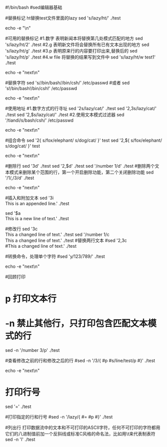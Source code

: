 #!/bin/bash
#sed编辑器基础

#替换标记  ht替换test文件里面的lazy
sed 's/lazy/ht/' ./test

echo -e "\n"

#可用的替换标记
#1.数字 表明新闻本将替换第几处模式匹配的地方
sed 's/lazy/ht/2' ./test
#2.g 表明新文件将会替换所有已有文本出现的地方
sed 's/lazy/ht/g' ./test
#3.p 表明原来行的内容要打印出来,替换后的
sed 's/lazy/ht/p' ./test
#4.w file 将替换的结果写到文件中
sed 's/lazy/ht/w test1' ./test

echo -e "next\n"

#替换字符
sed 's/\/bin\/bash/\/bin\/csh/' /etc/passwd
#或者
sed 's!/bin/bash!/bin/csh!' /etc/passwd

echo -e "next\n"

#使用地址
#1.数字方式的行寻址
sed '2s/lazy/cat/' ./test
sed '2,3s/lazy/cat/' ./test
sed '2,$s/lazy/cat/' ./test
#2.使用文本模式过滤器
sed '/tiandi/s/bash/csh/' /etc/passwd

echo -e "next\n"

#组合命令
sed '2{
s/fox/elephant/
s/dog/cat/
}' test
sed '2,${
s/fox/elephant/
s/dog/cat/
}' test

echo -e "next\n"

#删除行
sed '3d' ./test
sed '2,$d' ./test
sed '/number 1/d' ./test
#删除两个文本模式来删除某个范围的行，第一个开启删除功能，第二个关闭删除功能
sed '/1/,/3/d' ./test

echo -e "next\n"

#插入和附加文本
sed '3i\
This is an appended line.' ./test

sed '$a\
This is a new line of text.' ./test

#修改行
sed '3c\
This a changed line of text.' ./test
sed '/number 1/c\
This a changed line of text.' ./test
#替换两行文本
#sed '2,3c\
#This a changed line of text.' ./test

#转换命令，处理单个字符
#sed 'y/123/789/' ./test

echo -e "next\n"

#回顾打印
# p 打印文本行
# -n 禁止其他行，只打印包含匹配文本模式的行
sed -n '/number 3/p' ./test

#查看修改之前的行和修改之后的行
#sed -n '/3/{
#p
#s/line/test/p
#}' ./test

echo -e "next\n"

# 打印行号
sed '=' ./test

#打印指定的行和行号
#sed -n '/lazy/{
#=
#p
#}' ./test

#列出行 打印数据流中的文本和不可打印的ASCII字符，任何不可打印的字符都用它们的八进制值前加一个反斜线或标准C风格的命名法，比如用\t来代表制表符
sed -n 'l' ./test

